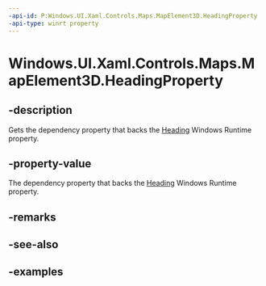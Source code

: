 ```yaml
---
-api-id: P:Windows.UI.Xaml.Controls.Maps.MapElement3D.HeadingProperty
-api-type: winrt property
---
```


<!-- Property syntax.
public DependencyProperty HeadingProperty { get; }
-->

# Windows.UI.Xaml.Controls.Maps.MapElement3D.HeadingProperty

## -description
Gets the dependency property that backs the [Heading](mapelement3d_heading.md) Windows Runtime property.

## -property-value
The dependency property that backs the [Heading](mapelement3d_heading.md) Windows Runtime property.

## -remarks

## -see-also

## -examples
